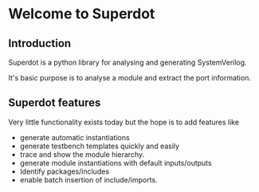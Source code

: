 # Welcome to Superdot

## Introduction

Superdot is a python library for analysing and generating SystemVerilog.

It's basic purpose is to analyse a module and extract the port information.

## Superdot features

Very little functionality exists today but the hope is to add features like

- generate automatic instantiations
- generate testbench templates quickly and easily
- trace and show the module hierarchy.
- generate module instantiations with default inputs/outputs
- Identify packages/includes
- enable batch insertion of include/imports.







